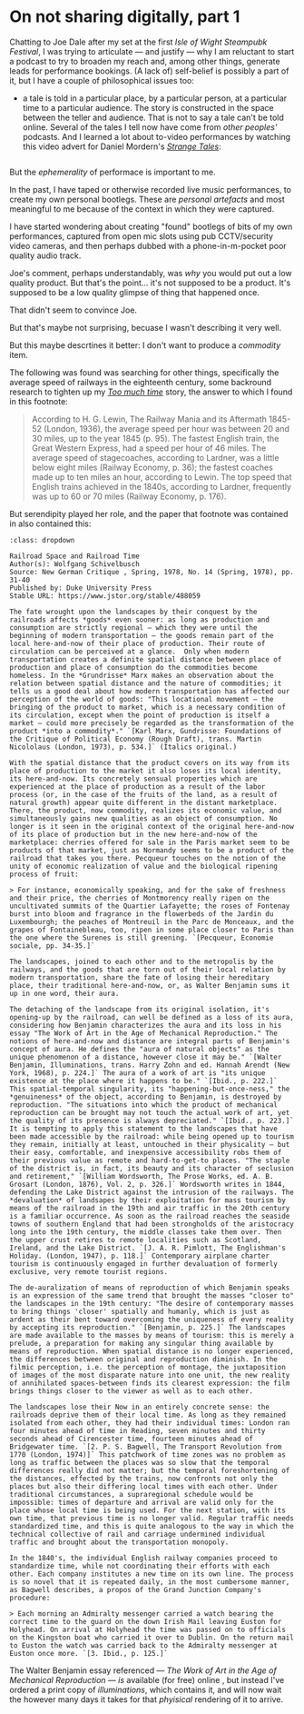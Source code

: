 # On not sharing digitally, part 1

Chatting to Joe Dale after my set at the first *Isle of Wight Steampubk Festival*, I was trying to articulate — and justify — why I am reluctant to start a podcast to try to broaden my reach and, among other things, generate leads for performance bookings. (A lack of) self-belief is possibly a part of it, but I have a couple of philosophical issues too:

- a tale is told in a particular place, by a particular person, at a particular time to a particular audience. The story is constructed in the space between the teller and audience. That is not to say a tale can't be told online. Several of the tales I tell now have come from *other peoples'* podcasts. And I learned a lot about to-video performances by watching this video advert for Daniel Mordern's [*Strange Tales*](https://www.youtube.com/watch?v=h8fmjDIk0F4):

```{youtube} h8fmjDIk0F4
```

But the *ephemerality* of performace is important to me.

In the past, I have taped or otherwise recorded live music performances, to create my own personal bootlegs. These are *personal artefacts* and most meaningful to me because of the context in which they were captured.

I have started wondering about creating "found" bootlegs of bits of my own performances, captured from open mic slots using pub CCTV/security video cameras, and then perhaps dubbed with a phone-in-m-pocket poor quality audio track.

Joe's comment, perhaps understandably, was *why* you would put out a low quality product. But that's the point... it's not supposed to be a product. It's supposed to be a low quality glimpse of thing that happened once.

That didn't seem to convince Joe.

But that's maybe not surprising, becuase I wasn't describing it very well.

But this maybe descrtines it better: I don't want to produce a *commodity* item.

The following was found was searching for other things, specifically the average speed of railways in the eighteenth century, some backround research to tighten up my [*Too much time*](https://psychemedia.github.io/storytelling-notes/too_much_time.html) story, the answer to which I found in this footnote:

> According to H. G. Lewin, The Railway Mania and its Aftermath 1845-52 (London, 1936), the average speed per hour was between 20 and 30 miles, up to the year 1845 (p. 95). The fastest English train, the Great Western Express, had a speed per hour of 46 miles. The average speed of stagecoaches, according to Lardner, was a little below eight miles (Railway Economy, p. 36); the fastest coaches made up to ten miles an hour, according to Lewin. The top speed that English trains achieved in the 1840s, according to Lardner, frequently was up to 60 or 70 miles (Railway Economy, p. 176).

But serendipity played her role, and the paper that footnote was contained in also contained this:

```{admonition} Commodifying events
:class: dropdown

Railroad Space and Railroad Time
Author(s): Wolfgang Schivelbusch
Source: New German Critique , Spring, 1978, No. 14 (Spring, 1978), pp. 31-40
Published by: Duke University Press
Stable URL: https://www.jstor.org/stable/488059

The fate wrought upon the landscapes by their conquest by the railroads affects *goods* even sooner: as long as production and consumption are strictly regional — which they were until the beginning of modern transportation — the goods remain part of the local here-and-now of their place of production. Their route of circulation can be perceived at a glance.  Only when modern transportation creates a definite spatial distance between place of production and place of consumption do the commodities become homeless. In the *Grundrisse* Marx makes an observation about the relation between spatial distance and the nature of commodities; it tells us a good deal about how modern transportation has affected our perception of the world of goods: "This locational movement — the bringing of the product to market, which is a necessary condition of its circulation, except when the point of production is itself a market — could more precisely be regarded as the transformation of the product *into a commodity*." `[Karl Marx, Gundrisse: Foundations of the Critique of Political Economy (Rough Draft), trans. Martin Nicololaus (London, 1973), p. 534.]` (Italics original.)

With the spatial distance that the product covers on its way from its place of production to the market it also loses its local identity, its here-and-now. Its concretely sensual properties which are experienced at the place of production as a result of the labor process (or, in the case of the fruits of the land, as a result of natural growth) appear quite different in the distant marketplace. There, the product, now commodity, realizes its economic value, and simultaneously gains new qualities as an object of consumption. No longer is it seen in the original context of the original here-and-now of its place of production but in the new here-and-now of the marketplace: cherries offered for sale in the Paris market seem to be products of that market, just as Normandy seems to be a product of the railroad that takes you there. Pecqueur touches on the notion of the unity of economic realization of value and the biological ripening process of fruit:

> For instance, economically speaking, and for the sake of freshness and their price, the cherries of Montmorency really ripen on the uncultivated summits of the Quartier Lafayette; the roses of Fontenay burst into bloom and fragrance in the flowerbeds of the Jardin du Luxembourgh; the peaches of Montreuil in the Parc de Monceaux, and the grapes of Fontainebleau, too, ripen in some place closer to Paris than the one where the Surenes is still greening. `[Pecqueur, Economie sociale, pp. 34-35.]`

The landscapes, joined to each other and to the metropolis by the railways, and the goods that are torn out of their local relation by modern transportation, share the fate of losing their hereditary place, their traditional here-and-now, or, as Walter Benjamin sums it up in one word, their aura.

The detaching of the landscape from its original isolation, it's opening-up by the railroad, can well be defined as a loss of its aura, considering how Benjamin characterizes the aura and its loss in his essay "The Work of Art in the Age of Mechanical Reproduction." The notions of here-and-now and distance are integral parts of Benjamin's concept of aura. He defines the "aura of natural objects" as the unique phenomenon of a distance, however close it may be." `[Walter Benjamin, Illuminations, trans. Harry Zohn and ed. Hannah Arendt (New York, 1968), p. 224.]` The aura of a work of art is "its unique existence at the place where it happens to be." `[Ibid., p. 222.]` This spatial-temporal singularity, its "happening-but-once-ness," the *genuineness* of the object, according to Benjamin, is destroyed by reproduction. "The situations into which the product of mechanical reproduction can be brought may not touch the actual work of art, yet the quality of its presence is always depreciated." `[Ibid., p. 223.]` It is tempting to apply this statement to the landscapes that have been made accessible by the railroad: while being opened up to tourism they remain, initially at least, untouched in their physicality — but their easy, comfortable, and inexpensive accessibility robs them of their previous value as remote and hard-to-get-to places. "The staple of the district is, in fact, its beauty and its character of seclusion and retirement," `[William Wordsworth, The Prose Works, ed. A. B. Grosart (London, 1876), Vol. 2, p. 326.]` Wordsworth writes in 1844, defending the Lake District against the intrusion of the railways. The *devaluation* of landsapes by their exploitation for mass tourism by means of the railroad in the 19th and air traffic in the 20th century is a familiar occurrence. As soon as the railroad reaches the seaside towns of southern England that had been strongholds of the aristocracy long into the 19th century, the middle classes take them over. Then the upper crust retires to remote localities such as Scotland, Ireland, and the Lake District. `[J. A. R. Pimlott, The Englishman's Holiday. (London, 1947), p. 118.]` Contemporary airplane charter tourism is continuously engaged in further devaluation of formerly exclusive, very remote tourist regions.

The de-auralization of means of reproduction of which Benjamin speaks is an expression of the same trend that brought the masses "closer to" the landscapes in the 19th century: "The desire of contemporary masses to bring things 'closer' spatially and humanly, which is just as ardent as their bent toward overcoming the uniqueness of every reality by accepting its reproduction." `[Benjamin, p. 225.]` The landscapes are made available to the masses by means of tourism: this is merely a prelude, a preparation for making any singular thing available by means of reproduction. When spatial distance is no longer experienced, the differences between original and reproduction diminish. In the filmic perception, i.e. the perception of montage, the juxtaposition of images of the most disparate nature into one unit, the new reality of annihilated spaces-between finds its clearest expression: the film brings things closer to the viewer as well as to each other.

The landscapes lose their Now in an entirely concrete sense: the railroads deprive them of their local time. As long as they remained isolated from each other, they had their individual times: London ran four minutes ahead of time in Reading, seven minutes and thirty seconds ahead of Cirencester time, fourteen minutes ahead of Bridgewater time. `[2. P. S. Bagwell, The Transport Revolution from 1770 (London, 1974)]` This patchwork of time zones was no problem as long as traffic between the places was so slow that the temporal differences really did not matter; but the temporal foreshortening of the distances, effected by the trains, now confronts not only the places but also their differing local times with each other. Under traditional circumstances, a supraregional schedule would be impossible: times of departure and arrival are valid only for the place whose local time is being used. For the next station, with its own time, that previous time is no longer valid. Regular traffic needs standardized time, and this is quite analogous to the way in which the technical collective of rail and carriage undermined individual traffic and brought about the transportation monopoly.

In the 1840's, the individual English railway companies proceed to standardize time, while not coordinating their efforts with each other. Each company institutes a new time on its own line. The process is so novel that it is repeated daily, in the most cumbersome manner, as Bagwell describes, a propos of the Grand Junction Company's procedure:

> Each morning an Admiralty messenger carried a watch bearing the correct time to the guard on the down Irish Mail leaving Euston for Holyhead. On arrival at Holyhead the time was passed on to officials on the Kingston boat who carried it over to Dublin. On the return mail to Euston the watch was carried back to the Admiralty messenger at Euston once more. `[3. Ibid., p. 125.]`
```

The Walter Benjamin essay referenced — *The Work of Art in the Age of Mechanical Reproduction* — *is* available (for free) online , but instead I've ordered a print copy of *illuminations*, which contains it, and will now wait the however many days it takes for that *phyisical* rendering of it to arrive.